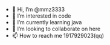 - 👋 Hi, I’m @mmz3333
- 👀 I’m interested in code
- 🌱 I’m currently learning java
- 💞️ I’m looking to collaborate on here
- 📫 How to reach me 1917929023(qq)

<!---
mmz3333/mmz3333 is a ✨ special ✨ repository because its `README.md` (this file) appears on your GitHub profile.
You can click the Preview link to take a look at your changes.
--->
